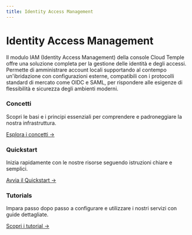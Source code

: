 ```yaml
---
title: Identity Access Management
---
```


# Identity Access Management

Il modulo IAM (Identity Access Management) della console Cloud Temple offre una soluzione completa per la gestione delle identità e degli accessi.
Permette di amministrare account locali supportando al contempo un'ibridazione con configurazioni esterne, compatibili con i protocolli standard di mercato come OIDC e SAML, per rispondere alle esigenze di flessibilità e sicurezza degli ambienti moderni.

<div class="card-grid">
  <div class="card">
    <h3>Concetti</h3>
    <p>Scopri le basi e i principi essenziali per comprendere e padroneggiare la nostra infrastruttura.</p>
    <a href="iam/concepts" class="card-link">Esplora i concetti &rarr;</a>
  </div>
  <div class="card">
    <h3>Quickstart</h3>
    <p>Inizia rapidamente con le nostre risorse seguendo istruzioni chiare e semplici.</p>
    <a href="iam/quickstart" class="card-link">Avvia il Quickstart &rarr;</a>
  </div>
    <div class="card">
    <h3>Tutorials</h3>
    <p>Impara passo dopo passo a configurare e utilizzare i nostri servizi con guide dettagliate.</p>
    <a href="iam/tutorials/sso_aad" class="card-link">Scopri i tutorial &rarr;</a>
  </div>
</div>